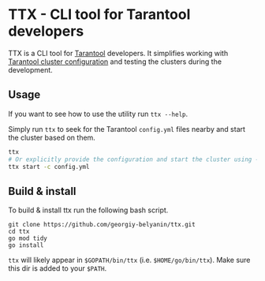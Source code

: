 # TTX - CLI tool for Tarantool developers

TTX is a CLI tool for [Tarantool](https://github.com/tarantool/tarantool) developers. It simplifies working with [Tarantool cluster configuration](https://www.tarantool.io/en/doc/latest/reference/configuration/configuration_reference/) and testing the clusters during the development.

## Usage

If you want to see how to use the utility run `ttx --help`.

Simply run `ttx` to seek for the Tarantool `config.yml` files nearby and start the cluster based on them.

```bash
ttx
# Or explicitly provide the configuration and start the cluster using -c flag.
ttx start -c config.yml
```

## Build & install

To build & install ttx run the following bash script.

```
git clone https://github.com/georgiy-belyanin/ttx.git
cd ttx
go mod tidy
go install
```

`ttx` will likely appear in `$GOPATH/bin/ttx` (i.e. `$HOME/go/bin/ttx`). Make sure this dir is added to your `$PATH`.
